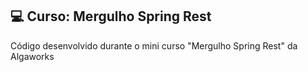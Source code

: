## 💻 Curso: Mergulho Spring Rest
Código desenvolvido durante o mini curso "Mergulho Spring Rest" da Algaworks
